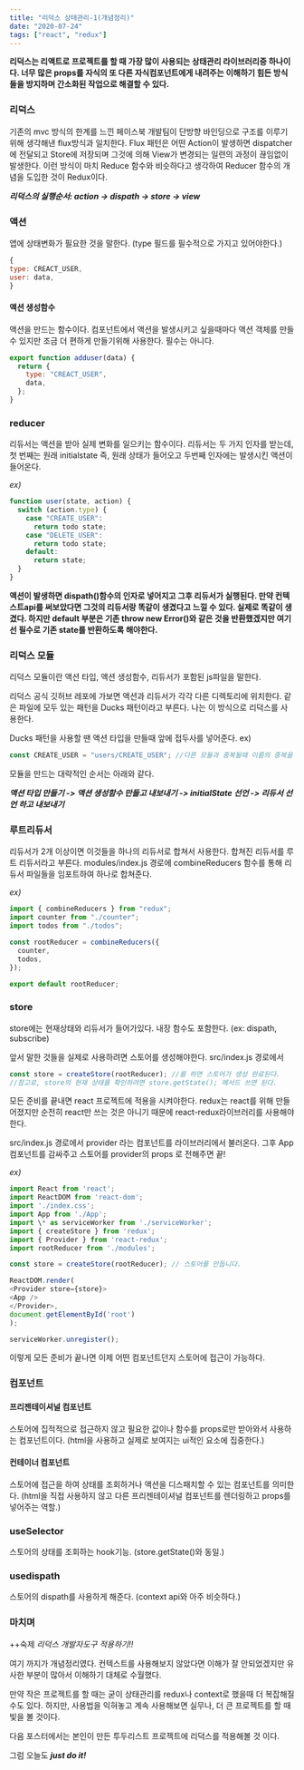 ```yaml
---
title: "리덕스 상태관리-1(개념정리)"
date: "2020-07-24"
tags: ["react", "redux"]
---
```


**리덕스는 리액트로 프로젝트를 할 때 가장 많이 사용되는 상태관리 라이브러리중 하나이다. 너무 많은 props를 자식의 또 다른 자식컴포넌트에게 내려주는 이해하기 힘든 방식들을 방지하며 간소화된 작업으로 해결할 수 있다.**

### 리덕스

기존의 mvc 방식의 한계를 느낀 페이스북 개발팀이 단방향 바인딩으로 구조를 이루기위해 생각해낸 flux방식과 일치한다. Flux 패턴은 어떤 Action이 발생하면 dispatcher에 전달되고 Store에 저장되며 그것에 의해 View가 변경되는 일련의 과정이 끊임없이 발생한다. 이런 방식이 마치 Reduce 함수와 비슷하다고 생각하여 Reducer 함수의 개념을 도입한 것이 Redux이다.

**_리덕스의 실행순서: action -> dispath -> store -> view_**

### 액션

앱에 상태변화가 필요한 것을 말한다. (type 필드를 필수적으로 가지고 있어야한다.)

```javascript
{
type: CREACT_USER,
user: data,
}
```

#### 액션 생성함수

액션을 만드는 함수이다. 컴포넌트에서 액션을 발생시키고 싶을때마다 액션 객체를 만들 수 있지만 조금 더 편하게 만들기위해 사용한다. 필수는 아니다.

```javascript
export function adduser(data) {
  return {
    type: "CREACT_USER",
    data,
  };
}
```

### reducer

리듀서는 액션을 받아 실제 변화를 일으키는 함수이다. 리듀서는 두 가지 인자를 받는데, 첫 번째는 원래 initialstate 즉, 원래 상태가 들어오고 두번째 인자에는 발생시킨 액션이 들어온다.

_ex)_

```javascript
function user(state, action) {
  switch (action.type) {
    case "CREATE_USER":
      return todo state;
    case "DELETE_USER":
      return todo state;
    default:
      return state;
  }
}
```

**액션이 발생하면 dispath()함수의 인자로 넣어지고 그후 리듀서가 실행된다. 만약 컨텍스트api를 써보았다면 그것의 리듀서랑 똑같이 생겼다고 느낄 수 있다. 실제로 똑같이 생겼다. 하지만 default 부분은 기존 throw new Error()와 같은 것을 반환했겠지만 여기선 필수로 기존 state를 반환하도록 해야한다.**

### 리덕스 모듈

리덕스 모듈이란 액션 타입, 액션 생성함수, 리듀서가 포함된 js파일을 말한다.

리덕스 공식 깃허브 레포에 가보면 액션과 리듀서가 각각 다른 디렉토리에 위치한다. 같은 파일에 모두 있는 패턴을 Ducks 패턴이라고 부른다. 나는 이 방식으로 리덕스를 사용한다.

Ducks 패턴을 사용할 땐 액션 타입을 만들때 앞에 접두사를 넣어준다.
ex)

```javascript
const CREATE_USER = "users/CREATE_USER"; //다른 모듈과 중복될때 이름의 중복을 피할 수 있다.
```

모듈을 만드는 대략적인 순서는 아래와 같다.

**_액션 타입 만들기 -> 액션 생성함수 만들고 내보내기 -> initialState 선언 -> 리듀서 선언 하고 내보내기_**

### 루트리듀서

리듀서가 2개 이상이면 이것들을 하나의 리듀서로 합쳐서 사용한다. 합쳐진 리듀서를 루트 리듀서라고 부른다. modules/index.js 경로에 combineReducers 함수를 통해 리듀서 파일들을 임포트하여 하나로 합쳐준다.

_ex)_

```javascript
import { combineReducers } from "redux";
import counter from "./counter";
import todos from "./todos";

const rootReducer = combineReducers({
  counter,
  todos,
});

export default rootReducer;
```

### store

store에는 현재상태와 리듀서가 들어가있다. 내장 함수도 포함한다. (ex: dispath, subscribe)

앞서 말한 것들을 실제로 사용하려면 스토어를 생성해야한다.
src/index.js 경로에서

```javascript
const store = createStore(rootReducer); //를 하면 스토어가 생성 완료된다.
//참고로, store의 현재 상태를 확인하려면 store.getState(); 메서드 쓰면 된다.
```

모든 준비를 끝내면 react 프로젝트에 적용을 시켜야한다. redux는 react를 위해 만들어졌지만 순전히 react만 쓰는 것은 아니기 때문에 react-redux라이브러리를 사용해야한다.

src/index.js 경로에서 provider 라는 컴포넌트를 라이브러리에서 불러온다. 그후 App 컴포넌트를 감싸주고 스토어를 provider의 props 로 전해주면 끝!

_ex)_

```javascript
import React from 'react';
import ReactDOM from 'react-dom';
import './index.css';
import App from './App';
import \* as serviceWorker from './serviceWorker';
import { createStore } from 'redux';
import { Provider } from 'react-redux';
import rootReducer from './modules';

const store = createStore(rootReducer); // 스토어를 만듭니다.

ReactDOM.render(
<Provider store={store}>
<App />
</Provider>,
document.getElementById('root')
);

serviceWorker.unregister();
```

이렇게 모든 준비가 끝나면 이제 어떤 컴포넌트던지 스토어에 접근이 가능하다.

### 컴포넌트

#### 프리젠테이셔널 컴포넌트

스토어에 집적적으로 접근하지 않고 필요한 값이나 함수를 props로만 받아와서 사용하는 컴포넌트이다. (html을 사용하고 실제로 보여지는 ui적인 요소에 집중한다.)

#### 컨테이너 컴포넌트

스토어에 접근을 하여 상태를 조회하거나 액션을 디스패치할 수 있는 컴포넌트를 의미한다. (html을 직접 사용하지 않고 다른 프리젠테이셔널 컴포넌트를 렌더링하고 props를 넣어주는 역할.)

### useSelector

스토어의 상태를 조회하는 hook기능. (store.getState()와 동일.)

### usedispath

스토어의 dispath를 사용하게 해준다. (context api와 아주 비슷하다.)

### 마치며

++숙제
_리덕스 개발자도구 적용하기!!_

여기 까지가 개념정리였다. 컨텍스트를 사용해보지 않았다면 이해가 잘 안되었겠지만 유사한 부분이 많아서 이해하기 대체로 수월했다.

만약 작은 프로젝트를 할 때는 굳이 상태관리를 redux나 context로 했을때 더 복잡해질 수도 있다. 하지만, 사용법을 익혀놓고 계속 사용해보면 실무나, 더 큰 프로젝트를 할 때 빛을 볼 것이다.

다음 포스터에서는 본인이 만든 투두리스트 프로젝트에 리덕스를 적용해볼 것 이다.

그럼 오늘도
**_just do it!_**

